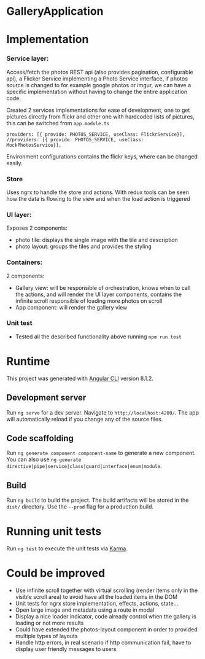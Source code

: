 
# GalleryApplication

# Implementation
### Service layer:
Access/fetch the photos REST api (also provides pagination, configurable api), a Flicker Service implementing a Photo Service interface, if photos source is changed to for example google photos or imgur, we can have a specific implementation without having to change the entire application code.

Created 2 services implementations for ease of development, one to get pictures directly from flickr and other one with hardcoded lists of pictures, this can be switched from `app.module.ts`
```
providers: [{ provide: PHOTOS_SERVICE, useClass: FlickrService}],
//providers: [{ provide: PHOTOS_SERVICE, useClass: MockPhotosService}],
```
Environment configurations contains the flickr keys, where can be changed easily.

### Store
Uses ngrx to handle the store and actions. With redux tools can be seen how the data is flowing to the view and when the load action is triggered

### UI layer:
Exposes 2 components:
- photo tile: displays the single image with the tile and description
- photo layout: groups the tiles and provides the styling

### Containers:
2 components:
- Gallery view: will be responsible of orchestration, knows when to call the actions, and will render the UI layer components, contains the infinite scroll responsible of loading more photos on scroll
- App component: will render the gallery view

### Unit test
- Tested all the described functionality above running `npm run test`

# Runtime

This project was generated with [Angular CLI](https://github.com/angular/angular-cli) version 8.1.2.

## Development server

Run `ng serve` for a dev server. Navigate to `http://localhost:4200/`. The app will automatically reload if you change any of the source files.

## Code scaffolding

Run `ng generate component component-name` to generate a new component. You can also use `ng generate directive|pipe|service|class|guard|interface|enum|module`.

## Build

Run `ng build` to build the project. The build artifacts will be stored in the `dist/` directory. Use the `--prod` flag for a production build.

# Running unit tests

Run `ng test` to execute the unit tests via [Karma](https://karma-runner.github.io).

# Could be improved
- Use infinite scroll together with virtual scrolling (render items only in the visible scroll area) to avoid have all the loaded items in the DOM
- Unit tests for ngrx store implementation, effects, actions, state...
- Open large image and metadata using a route in modal
- Display a nice loader indicator, code already control when the gallery is loading or not more results
- Could have extended the photos-layout component in order to provided multiple types of layouts
- Handle http errors, in real scenario if http communication fail, have to display user friendly messages to users